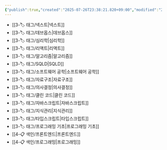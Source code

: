 ```yaml
---
{"publish":true,"created":"2025-07-26T23:38:21.820+09:00","modified":"2025-08-01T01:19:42.193+09:00","cssclasses":""}
---
```



- [[3-🏷️ 태그/넥스트\|넥스트]]
- [[3-🏷️ 태그/데브옵스\|데브옵스]]
- [[3-🏷️ 태그/심리학\|심리학]]
- [[3-🏷️ 태그/리액트\|리액트]]
- [[3-🏷️ 태그/알고리즘\|알고리즘]]
- [[3-🏷️ 태그/SQLD\|SQLD]]
- [[3-🏷️ 태그/소프트웨어 공학\|소프트웨어 공학]]
- [[3-🏷️ 태그/자료구조\|자료구조]]
- [[3-🏷️ 태그/의사결정\|의사결정]]
- [[3-🏷️ 태그/클린 코드\|클린 코드]]
- [[3-🏷️ 태그/자바스크립트\|자바스크립트]]
- [[3-🏷️ 태그/지식관리\|지식관리]]
- [[3-🏷️ 태그/타입스크립트\|타입스크립트]]
- [[3-🏷️ 태그/프로그래밍 기초\|프로그래밍 기초]]
- [[4-📋 색인/프론트엔드\|프론트엔드]]
- [[4-📋 색인/프로그래밍\|프로그래밍]]

